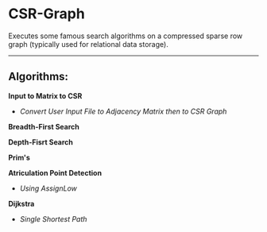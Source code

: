 # CSR-Graph

Executes some famous search algorithms on a compressed sparse row graph (typically used for relational data storage).

---

## Algorithms:

**Input to Matrix to CSR**
 - *Convert User Input File to Adjacency Matrix then to CSR Graph*

**Breadth-First Search**

**Depth-Fisrt Search**

**Prim's**

**Atriculation Point Detection**
 - *Using AssignLow*
 
**Dijkstra**
 - *Single Shortest Path*
